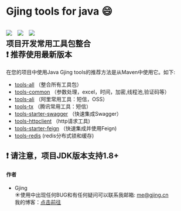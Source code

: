 # Gjing tools for java :smile:
![](https://img.shields.io/badge/version-1.4.0-green.svg) &nbsp; ![](https://img.shields.io/badge/author-Gjing-green.svg) &nbsp; ![](https://img.shields.io/badge/builder-success-green.svg)   
项目开发常用工具包整合   
:exclamation: **推荐使用最新版本**   
---
在您的项目中使用Java Gjing tools的推荐方法是从Maven中使用它。如下:
* <a href="https://github.com/archine/tools/tree/master/tools-all" title="整合包">tools-all</a> （整合所有工具包）
* <a href="https://github.com/archine/tools/tree/master/tools-common" title="公用组件包">tools-common</a> （参数处理，excel，时间，加密,线程池,验证码等）
* <a href="https://github.com/archine/tools/tree/master/tools-ali" title="阿里工具包">tools-ali</a> （阿里常用工具：短信，OSS）
* <a href="https://github.com/archine/tools/tree/master/tools-tx" title="腾讯工具包">tools-tx</a> （腾讯常用工具：短信）
* <a href="https://github.com/archine/tools/tree/master/tools-starter-swagger" title="swagger包">tools-starter-swagger</a> （快速集成Swagger）
* <a href="https://github.com/archine/tools/tree/master/tools-httpclient" title="http工具包">tools-httpclient</a> （http请求工具)   
* <a href="https://github.com/archine/tools/tree/master/tools-starter-feign" title="http工具包">tools-starter-feign</a> （快速集成并使用Feign)   
* <a href="https://github.com/archine/tools/tree/master/tools-redis" title="redis分布式锁和分布式缓存">tools-redis</a> (redis分布式锁和缓存)

:exclamation: 请注意，项目JDK版本支持1.8+
---
#### **作者**
* Gjing   
:sunny:使用中出现任何BUG和有任何疑问可以联系我邮箱: me@gjing.cn      
我的博客：[点击前往](https://yq.aliyun.com/users/ni2fxx5sipgvo?spm=a2c4e.11155435.allcontent.1.5f1e781c2lFtJy)
